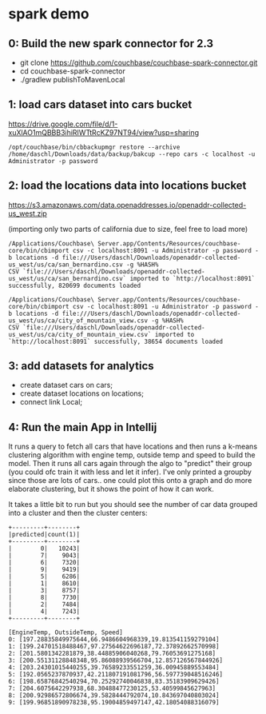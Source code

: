 # spark demo

## 0: Build the new spark connector for 2.3

 - git clone https://github.com/couchbase/couchbase-spark-connector.git
 - cd couchbase-spark-connector
 - ./gradlew publishToMavenLocal

## 1: load cars dataset into cars bucket


https://drive.google.com/file/d/1-xuXlAO1mQBBB3ihiRIWTtRcKZ97NT94/view?usp=sharing

```
/opt/couchbase/bin/cbbackupmgr restore --archive /home/daschl/Downloads/data/backup/bakcup --repo cars -c localhost -u Administrator -p password
```

## 2: load the locations data into locations bucket

https://s3.amazonaws.com/data.openaddresses.io/openaddr-collected-us_west.zip

(importing only two parts of california due to size, feel free to load more)

```
/Applications/Couchbase\ Server.app/Contents/Resources/couchbase-core/bin/cbimport csv -c localhost:8091 -u Administrator -p password -b locations -d file:///Users/daschl/Downloads/openaddr-collected-us_west/us/ca/san_bernardino.csv -g %HASH%
CSV `file:///Users/daschl/Downloads/openaddr-collected-us_west/us/ca/san_bernardino.csv` imported to `http://localhost:8091` successfully, 820699 documents loaded
```

```
/Applications/Couchbase\ Server.app/Contents/Resources/couchbase-core/bin/cbimport csv -c localhost:8091 -u Administrator -p password -b locations -d file:///Users/daschl/Downloads/openaddr-collected-us_west/us/ca/city_of_mountain_view.csv -g %HASH%
CSV `file:///Users/daschl/Downloads/openaddr-collected-us_west/us/ca/city_of_mountain_view.csv` imported to `http://localhost:8091` successfully, 38654 documents loaded
```

## 3: add datasets for analytics
 - create dataset cars on cars;
 - create dataset locations on locations;
 - connect link Local;
 
## 4: Run the main App in Intellij

It runs a query to fetch all cars that have locations and then runs a k-means clustering algorithm with engine temp, outside temp and speed to build the model. Then it runs all cars again through the algo to "predict" their group (you could ofc train it with less and let it infer). I've only printed a groupby since those are lots of cars.. one could plot this onto a graph and do more elaborate clustering, but it shows the point of how it can work.

It takes a little bit to run but you should see the number of car data grouped into a cluster and then the cluster centers:

```
+---------+--------+
|predicted|count(1)|
+---------+--------+
|        0|   10243|
|        7|    9043|
|        6|    7320|
|        9|    9419|
|        5|    6286|
|        1|    8610|
|        3|    8757|
|        8|    7730|
|        2|    7484|
|        4|    7243|
+---------+--------+

[EngineTemp, OutsideTemp, Speed]
0: [197.28835849975644,66.9486604968339,19.813541159279104]
1: [199.24701518488467,97.27564622696187,72.37892662570998]
2: [201.5801342281879,38.44885906040268,79.76053691275168]
3: [200.55131128848348,95.86088939566704,12.857126567844926]
4: [203.24301015440255,39.76589233551259,36.00945889553484]
5: [192.0565237870937,42.211807191081796,56.597739048516246]
6: [198.65876842540294,70.25292740046838,83.35183909629426]
7: [204.6075642297938,68.30488477230125,53.40599845627963]
8: [200.92986572806674,39.5828444792074,10.843697040803024]
9: [199.96851890978238,95.19004859497147,42.18054088316079]
```